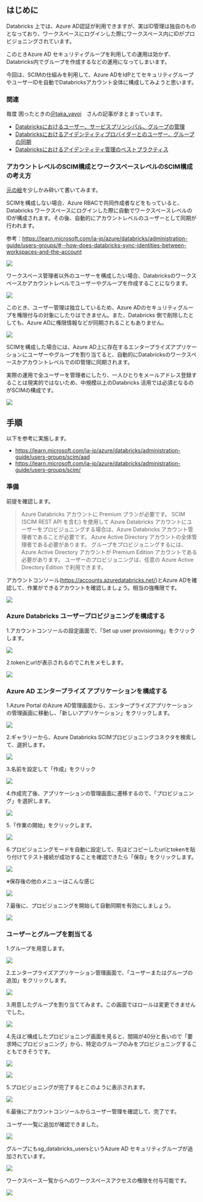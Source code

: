 ## はじめに

Databricks 上では、Azure AD認証が利用できますが、実はID管理は独自のものとなっており、ワークスペースにログインした際にワークスペース内にIDがプロビジョニングされています。

このときAzure AD セキュリティグループを利用しての運用は効かず、Databricks内でグループを作成するなどの運用になってしまいます。

今回は、SCIMの仕組みを利用して、Azure ADをIdPとてセキュリティグループやユーザーIDを自動でDatabricksアカウント全体に構成してみようと思います。


### 関連

毎度 困ったときの[＠taka_yayoi](https://qiita.com/taka_yayoi)　さんの記事がまとまっています。

- [Databricksにおけるユーザー、サービスプリンシパル、グループの管理](https://qiita.com/taka_yayoi/items/e386507be44aa3abd27e)
- [Databricksにおけるアイデンティティプロバイダーとのユーザー、グループの同期](https://qiita.com/taka_yayoi/items/6509db71832ae5df9295)
- [Databricksにおけるアイデンティティ管理のベストプラクティス](https://qiita.com/taka_yayoi/items/641b9c22e22071c7c17c)

### アカウントレベルのSCIM構成とワークスペースレベルのSCIM構成の考え方

[元の絵](https://learn.microsoft.com/ja-jp/azure/databricks/administration-guide/users-groups/scim/#--account-level-and-workspace-level-scim-provisioning)を少しかみ砕いて書いてみます。

SCIMを構成しない場合、Azure RBACで共同作成者などをもっていると、Databricks ワークスペースにログインした際に自動でワークスペースレベルのIDが構成されます。その後、自動的にアカウントレベルのユーザーとして同期が行われます。

参考：https://learn.microsoft.com/ja-jp/azure/databricks/administration-guide/users-groups/#--how-does-databricks-sync-identities-between-workspaces-and-the-account


![](.image/2022-12-20-20-30-11.png)

ワークスペース管理者以外のユーザーを構成したい場合、Databricksのワークスペースかアカウントレベルでユーザーやグループを作成することになります。

![](.image/2022-12-20-20-31-27.png)


このとき、ユーザー管理は独立しているため、Azure ADのセキュリティグループを権限付与の対象にしたりはできません。また、Databricks 側で削除したとしても、Azure ADに権限情報などが同期されることもありません。

![](.image/2022-12-20-20-33-07.png)

SCIMを構成した場合には、Azure AD上に存在するエンタープライズアプリケーションにユーザーやグループを割り当てると、自動的にDatabricksのワークスペースかアカウントレベルでのID管理に同期されます。

実際の運用で全ユーザーを管理者にしたり、一人ひとりをメールアドレス登録することは現実的ではないため、中規模以上のDatabricks 活用では必須となるのがSCIMの構成です。

![](.image/2022-12-20-20-34-05.png)

## 手順

以下を参考に実施します。

- https://learn.microsoft.com/ja-jp/azure/databricks/administration-guide/users-groups/scim/aad
- https://learn.microsoft.com/ja-jp/azure/databricks/administration-guide/users-groups/scim/

### 準備

前提を確認します。

>Azure Databricks アカウントに Premium プランが必要です。
>SCIM (SCIM REST API を含む) を使用して Azure Databricks アカウントにユーザーをプロビジョニングする場合は、Azure Databricks アカウント管理者であることが必要です。
>Azure Active Directory アカウントの全体管理者である必要があります。
>グループをプロビジョニングするには、Azure Active Directory アカウントが Premium Edition アカウントである必要があります。 ユーザーのプロビジョニングは、任意の Azure Active Directory Edition で利用できます。

アカウントコンソール(https://accounts.azuredatabricks.net/)とAzure ADを確認して、作業ができるアカウントを確認しましょう。相当の強権限です。

![](.image/2022-12-20-20-41-22.png)


### Azure Databricks ユーザープロビジョニングを構成する

1.アカウントコンソールの設定画面で、「Set up user provisioning」をクリックします。

![](.image/2022-12-20-20-48-47.png)

2.tokenとurlが表示されるのでこれをメモします。

![](.image/2022-12-20-20-52-17.png)


### Azure AD エンタープライズ アプリケーションを構成する

1.Azure Portal のAzure AD管理画面から、エンタープライズアプリケーションの管理画面に移動し、「新しいアプリケーション」をクリックします。

![](.image/2022-12-20-20-56-25.png)

2.ギャラリーから、Azure Databricks SCIMプロビジョニングコネクタを検索して、選択します。

![](.image/2022-12-20-20-57-10.png)

3.名前を設定して「作成」をクリック

![](.image/2022-12-20-20-57-47.png)

4.作成完了後、アプリケーションの管理画面に遷移するので、「プロビジョニング」を選択します。 

![](.image/2022-12-20-20-59-22.png)

5.「作業の開始」をクリックします。

![](.image/2022-12-20-20-59-49.png)

6.プロビジョニングモードを自動に設定して、先ほどコピーしたurlとtokenを貼り付けてテスト接続が成功することを確認できたら「保存」をクリックします。

![](.image/2022-12-20-21-02-10.png)

※保存後の他のメニューはこんな感じ

![](.image/2022-12-20-21-03-00.png)

7.最後に、プロビジョニングを開始して自動同期を有効にしましょう。

![](.image/2022-12-20-21-08-49.png)


### ユーザーとグループを割当てる

1.グループを用意します。

![](.image/2022-12-20-21-05-45.png)

2.エンタープライズアプリケーション管理画面で、「ユーザーまたはグループの追加」をクリックします。

![](.image/2022-12-20-21-06-37.png)

3.用意したグループを割り当ててみます。この画面ではロールは変更できませんでした。

![](.image/2022-12-20-21-07-53.png)

4.先ほど構成したプロビジョニング画面を見ると、間隔が40分と長いので「要求時にプロビジョニング」から、特定のグループのみをプロビジョニングすることもできそうです。

![](.image/2022-12-20-21-09-45.png)

![](.image/2022-12-20-21-10-49.png)

5.プロビジョニングが完了するとこのように表示されます。

![](.image/2022-12-20-21-12-34.png)

6.最後にアカウントコンソールからユーザー管理を確認して、完了です。

ユーザー一覧に追加が確認できました。

![](.image/2022-12-20-21-14-44.png)

グループにもsg_databricks_usersというAzure AD セキュリティグループが追加されています。

![](.image/2022-12-20-21-15-21.png)

ワークスペース一覧からへのワークスペースアクセスの権限を付与可能です。

![](.image/2022-12-20-21-16-54.png)
